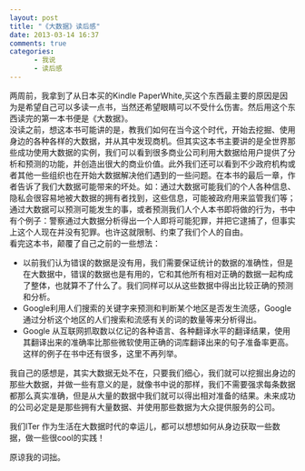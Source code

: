 ```yaml
---
layout: post
title: "《大数据》读后感"
date: 2013-03-14 16:37
comments: true
categories: 
      - 我说
      - 读后感
---
```


两周前，我拿到了从日本买的Kindle PaperWhite,买这个东西最主要的原因是因为是希望自己可以多读一点书，当然还希望眼睛可以不受什么伤害。然后用这个东西读完的第一本书便是《大数据》。  
没读之前，想这本书可能讲的是，教我们如何在当今这个时代，开始去挖掘、使用身边的各种各样的大数据，并从其中发现商机。但其实这本书主要讲的是全世界那些成功使用大数据的实例，我们可以看到很多商业公司利用大数据给用户提供了分析和预测的功能，并创造出很大的商业价值。此外我们还可以看到不少政府机构或者其他一些组织也在开始大数据解决他们遇到的一些问题。在本书的最后一章，作者告诉了我们大数据可能带来的坏处。如：通过大数据可能我们的个人各种信息、隐私会很容易地被大数据的拥有者找到，这些信息，可能被政府用来监管我们等；通过大数据可以预测可能发生的事，或者预测我们人个人本书即将做的行为，书中有个例子：警察通过大数据分析得出一个人即将可能犯罪，并把它逮捕了，但事实上这个人现在并没有犯罪。也许这就限制、约束了我们个人的自由。  
看完这本书，颠覆了自己之前的一些想法：

* 以前我们认为错误的数据是没有用，我们需要保证统计的数据的准确性，但是在大数据中，错误的数据也是有用的，它和其他所有相对正确的数据一起构成了整体，也就算不了什么了。我们同样可以从这些数据中得出比较正确的预测和分析。  
* Google利用人们搜索的关键字来预测和判断某个地区是否发生流感，Google通过分析这个地区的人们搜索和流感有关的词的数量等来分析得出。
* Google 从互联网抓取数以亿记的各种语言、各种翻译水平的翻译结果，使用其翻译出来的准确率比那些微软使用正确的词库翻译出来的句子准备率更高。  
这样的例子在书中还有很多，这里不再列举。  

我自己的感想是，其实大数据无处不在，只要我们细心，我们就可以挖掘出身边的那些大数据，并做一些有意义的是，就像书中说的那样，我们不需要强求每条数据都那么真实准确，但是从大量的数据中我们就可以得出相对准备的结果。未来成功的公司必定是是那些拥有大量数据、并使用那些数据为大众提供服务的公司。  

我们ITer 作为生活在大数据时代的幸运儿，都可以想想如何从身边获取一些数据，做一些很cool的实践！

原谅我的词拙。



